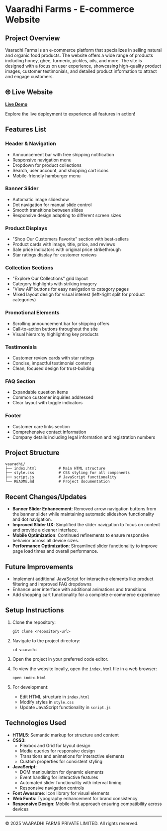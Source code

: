 # Vaaradhi Farms - E-commerce Website

## Project Overview
Vaaradhi Farms is an e-commerce platform that specializes in selling natural and organic food products. The website offers a wide range of products including honey, ghee, turmeric, pickles, oils, and more. The site is designed with a focus on user experience, showcasing high-quality product images, customer testimonials, and detailed product information to attract and engage customers.

## 🌐 Live Website

**[Live Demo](https://natural-organics-farm.netlify.app/)**

Explore the live deployment to experience all features in action!

## Features List

### Header & Navigation
- Announcement bar with free shipping notification
- Responsive navigation menu
- Dropdown for product collections
- Search, user account, and shopping cart icons
- Mobile-friendly hamburger menu

### Banner Slider
- Automatic image slideshow
- Dot navigation for manual slide control
- Smooth transitions between slides
- Responsive design adapting to different screen sizes

### Product Displays
- "Shop Our Customers Favorite" section with best-sellers
- Product cards with image, title, price, and reviews
- Sale price indicators with original price strikethrough
- Star ratings display for customer reviews

### Collection Sections
- "Explore Our Collections" grid layout
- Category highlights with striking imagery
- "View All" buttons for easy navigation to category pages
- Mixed layout design for visual interest (left-right split for product categories)

### Promotional Elements
- Scrolling announcement bar for shipping offers
- Call-to-action buttons throughout the site
- Visual hierarchy highlighting key products

### Testimonials
- Customer review cards with star ratings
- Concise, impactful testimonial content
- Clean, focused design for trust-building

### FAQ Section
- Expandable question items
- Common customer inquiries addressed
- Clear layout with toggle indicators

### Footer
- Customer care links section
- Comprehensive contact information
- Company details including legal information and registration numbers

## Project Structure
```
vaaradhi/
├── index.html          # Main HTML structure
├── style.css           # CSS styling for all components
├── script.js           # JavaScript functionality
└── README.md           # Project documentation
```

## Recent Changes/Updates
- **Banner Slider Enhancement**: Removed arrow navigation buttons from the banner slider while maintaining automatic slideshow functionality and dot navigation.
- **Improved Slider UX**: Simplified the slider navigation to focus on content and provide a cleaner interface.
- **Mobile Optimization**: Continued refinements to ensure responsive behavior across all device sizes.
- **Performance Optimization**: Streamlined slider functionality to improve page load times and overall performance.

## Future Improvements
- Implement additional JavaScript for interactive elements like product filtering and improved FAQ dropdowns
- Enhance user interface with additional animations and transitions
- Add shopping cart functionality for a complete e-commerce experience

## Setup Instructions

1. Clone the repository:
   ```
   git clone <repository-url>
   ```

2. Navigate to the project directory:
   ```
   cd vaaradhi
   ```

3. Open the project in your preferred code editor.

4. To view the website locally, open the `index.html` file in a web browser:
   ```
   open index.html
   ```

5. For development:
   - Edit HTML structure in `index.html`
   - Modify styles in `style.css`
   - Update JavaScript functionality in `script.js`

## Technologies Used

- **HTML5**: Semantic markup for structure and content
- **CSS3**: 
  - Flexbox and Grid for layout design
  - Media queries for responsive design
  - Transitions and animations for interactive elements
  - Custom properties for consistent styling
- **JavaScript**:
  - DOM manipulation for dynamic elements
  - Event handling for interactive features
  - Automated slider functionality with interval timing
  - Responsive navigation controls
- **Font Awesome**: Icon library for visual elements
- **Web Fonts**: Typography enhancement for brand consistency
- **Responsive Design**: Mobile-first approach ensuring compatibility across devices

---

© 2025 VAARADHI FARMS PRIVATE LIMITED. All rights reserved.
